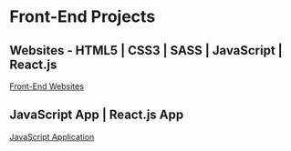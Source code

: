 # Front-End Projects

## Websites -  HTML5 | CSS3 | SASS | JavaScript | React.js

[Front-End Websites](https://github.com/lucasrenandns/frontend-websites)

## JavaScript App | React.js App

[JavaScript Application](https://github.com/lucasrenandns/js-application)
